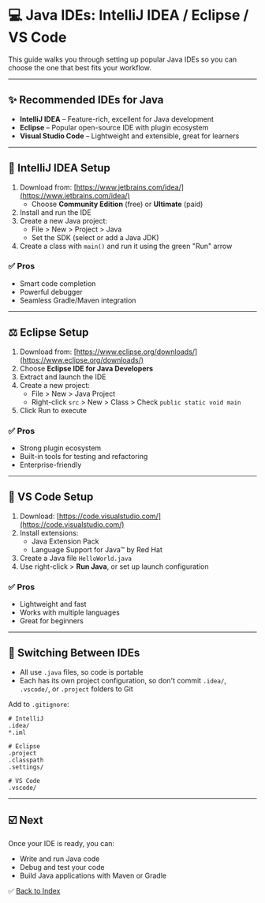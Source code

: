 # 💻 Java IDEs: IntelliJ IDEA / Eclipse / VS Code

This guide walks you through setting up popular Java IDEs so you can choose the one that best fits your workflow.

---

## ✨ Recommended IDEs for Java

- **IntelliJ IDEA** – Feature-rich, excellent for Java development
- **Eclipse** – Popular open-source IDE with plugin ecosystem
- **Visual Studio Code** – Lightweight and extensible, great for learners

---

## 🔧 IntelliJ IDEA Setup

1. Download from: [https://www.jetbrains.com/idea/](https://www.jetbrains.com/idea/)
    - Choose **Community Edition** (free) or **Ultimate** (paid)
2. Install and run the IDE
3. Create a new Java project:
    - File > New > Project > Java
    - Set the SDK (select or add a Java JDK)
4. Create a class with `main()` and run it using the green "Run" arrow

### ✅ Pros
- Smart code completion
- Powerful debugger
- Seamless Gradle/Maven integration

---

## ⚖️ Eclipse Setup

1. Download from: [https://www.eclipse.org/downloads/](https://www.eclipse.org/downloads/)
2. Choose **Eclipse IDE for Java Developers**
3. Extract and launch the IDE
4. Create a new project:
    - File > New > Java Project
    - Right-click `src` > New > Class > Check `public static void main`
5. Click Run to execute

### ✅ Pros
- Strong plugin ecosystem
- Built-in tools for testing and refactoring
- Enterprise-friendly

---

## 🚀 VS Code Setup

1. Download: [https://code.visualstudio.com/](https://code.visualstudio.com/)
2. Install extensions:
    - Java Extension Pack
    - Language Support for Java™ by Red Hat
3. Create a Java file `HelloWorld.java`
4. Use right-click > **Run Java**, or set up launch configuration

### ✅ Pros
- Lightweight and fast
- Works with multiple languages
- Great for beginners

---

## 🔄 Switching Between IDEs
- All use `.java` files, so code is portable
- Each has its own project configuration, so don't commit `.idea/`, `.vscode/`, or `.project` folders to Git

Add to `.gitignore`:
```gitignore
# IntelliJ
.idea/
*.iml

# Eclipse
.project
.classpath
.settings/

# VS Code
.vscode/
```

---

## ☑️ Next

Once your IDE is ready, you can:
- Write and run Java code
- Debug and test your code
- Build Java applications with Maven or Gradle

✅ [Back to Index](./index.md)

